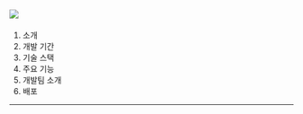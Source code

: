 # <img src="https://plasknew.s3.ap-northeast-2.amazonaws.com/dhdhk.PNG">
1. 소개
2. 개발 기간
3. 기술 스택
4. 주요 기능
5. 개발팀 소개
6. 배포
***
